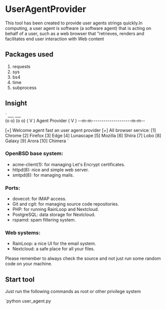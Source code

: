 # UserAgentProvider

This tool has been created to provide user agents strings quickly.In computing, a user agent is software (a software agent) that is acting on behalf of a user, such as a web browser that "retrieves, renders and facilitates end user interaction with Web content

## Packages used

1. requests
2. sys
3. bs4
4. time
5. subprocess

## Insight
` ___                    ___  
 (o o)                  (o o) 
(  V  ) Agent Provider (  V  )
--m-m--------------------m-m--

[+] Welcome agent fast an user agent provider
[+] All browser service:
[1] Chrome    [2] Firefox
[3] Edge      [4] Lunascape
[5] Mozilla   [6] Shiira
[7] Lobo      [8] Galaxy
[9] Arora     [10] Chimera
`

### OpenBSD base system:

- acme-client(1): for managing Let's Encrypt certificates.
- httpd(8): nice and simple web server.
- smtpd(8): for managing mails.

### Ports:

- dovecot: for IMAP access.
- Git and cgit: for managing source code repositories.
- PHP: for running RainLoop and Nextcloud.
- PostgreSQL: data storage for Nextcloud.
- rspamd: spam filtering system.

### Web systems:

- RainLoop: a nice UI for the email system.
- Nextcloud: a safe place for all your files.

Please remember to always check the source and not just run some random code on your machine.

## Start tool

Just run the following commands as root or other privilege system

`python user_agent.py


